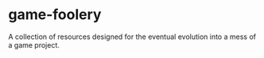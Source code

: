 # game-foolery
A collection of resources designed for the eventual evolution into a mess of a game project.
